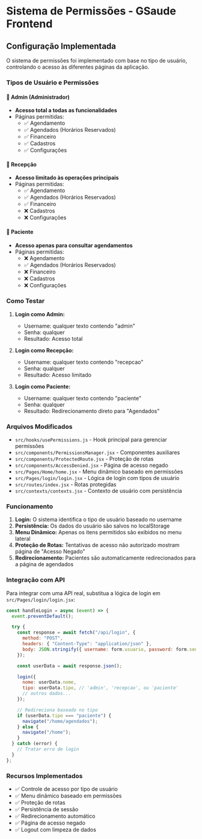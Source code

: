 # Sistema de Permissões - GSaude Frontend

## Configuração Implementada

O sistema de permissões foi implementado com base no tipo de usuário, controlando o acesso às diferentes páginas da aplicação.

### Tipos de Usuário e Permissões

#### 🔹 **Admin** (Administrador)

- **Acesso total a todas as funcionalidades**
- Páginas permitidas:
  - ✅ Agendamento
  - ✅ Agendados (Horários Reservados)
  - ✅ Financeiro
  - ✅ Cadastros
  - ✅ Configurações

#### 🔹 **Recepção**

- **Acesso limitado às operações principais**
- Páginas permitidas:
  - ✅ Agendamento
  - ✅ Agendados (Horários Reservados)
  - ✅ Financeiro
  - ❌ Cadastros
  - ❌ Configurações

#### 🔹 **Paciente**

- **Acesso apenas para consultar agendamentos**
- Páginas permitidas:
  - ❌ Agendamento
  - ✅ Agendados (Horários Reservados)
  - ❌ Financeiro
  - ❌ Cadastros
  - ❌ Configurações

### Como Testar

1. **Login como Admin:**

   - Username: qualquer texto contendo "admin"
   - Senha: qualquer
   - Resultado: Acesso total

2. **Login como Recepção:**

   - Username: qualquer texto contendo "recepcao"
   - Senha: qualquer
   - Resultado: Acesso limitado

3. **Login como Paciente:**
   - Username: qualquer texto contendo "paciente"
   - Senha: qualquer
   - Resultado: Redirecionamento direto para "Agendados"

### Arquivos Modificados

- `src/hooks/usePermissions.js` - Hook principal para gerenciar permissões
- `src/components/PermissionsManager.jsx` - Componentes auxiliares
- `src/components/ProtectedRoute.jsx` - Proteção de rotas
- `src/components/AccessDenied.jsx` - Página de acesso negado
- `src/Pages/Home/home.jsx` - Menu dinâmico baseado em permissões
- `src/Pages/login/login.jsx` - Lógica de login com tipos de usuário
- `src/routes/index.jsx` - Rotas protegidas
- `src/contexts/contexts.jsx` - Contexto de usuário com persistência

### Funcionamento

1. **Login:** O sistema identifica o tipo de usuário baseado no username
2. **Persistência:** Os dados do usuário são salvos no localStorage
3. **Menu Dinâmico:** Apenas os itens permitidos são exibidos no menu lateral
4. **Proteção de Rotas:** Tentativas de acesso não autorizado mostram página de "Acesso Negado"
5. **Redirecionamento:** Pacientes são automaticamente redirecionados para a página de agendados

### Integração com API

Para integrar com uma API real, substitua a lógica de login em `src/Pages/login/login.jsx`:

```javascript
const handleLogin = async (event) => {
  event.preventDefault();

  try {
    const response = await fetch("/api/login", {
      method: "POST",
      headers: { "Content-Type": "application/json" },
      body: JSON.stringify({ username: form.usuario, password: form.senha }),
    });

    const userData = await response.json();

    login({
      nome: userData.nome,
      tipo: userData.tipo, // 'admin', 'recepcao', ou 'paciente'
      // outros dados...
    });

    // Redireciona baseado no tipo
    if (userData.tipo === "paciente") {
      navigate("/home/agendados");
    } else {
      navigate("/home");
    }
  } catch (error) {
    // Tratar erro de login
  }
};
```

### Recursos Implementados

- ✅ Controle de acesso por tipo de usuário
- ✅ Menu dinâmico baseado em permissões
- ✅ Proteção de rotas
- ✅ Persistência de sessão
- ✅ Redirecionamento automático
- ✅ Página de acesso negado
- ✅ Logout com limpeza de dados
